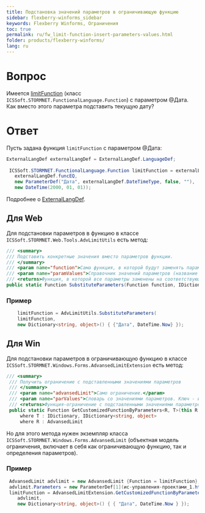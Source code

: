 ```yaml
---
title: Подстановка значений параметров в ограничивающую функцию
sidebar: flexberry-winforms_sidebar
keywords: Flexberry Winforms, Ограничения
toc: true
permalink: ru/fw_limit-function-insert-parameters-values.html
folder: products/flexberry-winforms/
lang: ru
---
```


# Вопрос
Имеется [limitFunction](fo_limit-function.html) (класс `ICSSoft.STORMNET.FunctionalLanguage.Function`) с параметром @Дата. Как вместо этого параметра подставить текущую дату?

# Ответ
Пусть задана функция `limitFunction` с параметром @Дата:
```csharp 
ExternalLangDef externalLangDef = ExternalLangDef.LanguageDef;
 
 ICSSoft.STORMNET.FunctionalLanguage.Function limitFunction = externalLangDef.GetFunction(
   externalLangDef.funcEQ,
   new ParameterDef("Дата", externalLangDef.DateTimeType, false, ""),
   new DateTime(2000, 01, 01));
```

Подробнее о [ExternalLangDef](fo_external-lang-def.html).

## Для Web
Для подстановки параметров в функцию в классе `ICSSoft.STORMNET.Web.Tools.AdvLimitUtils` есть метод:

```csharp 
/// <summary>
/// Подставить конкретные значения вместо параметров функции.
/// </summary>
/// <param name="function">Сама функция, в которой будут заменять параметры.</param>
/// <param name="paramValues">Справочник значений параметров (название параметра - значение).</param>  
/// <returns>Функция, в которой все параметры заменены на соответствующие значения.</returns>
public static Function SubstituteParameters(Function function, IDictionary<string, object> paramValues)
```

### Пример

```csharp 
    limitFunction = AdvLimitUtils.SubstituteParameters(
    limitFunction,
    new Dictionary<string, object>() { {"Дата", DateTime.Now} });
```

## Для Win
Для подстановки параметров в ограничивающую функцию в классе `ICSSoft.STORMNET.Windows.Forms.AdvansedLimitExtension` есть метод:
```csharp 
/// <summary>
 /// Получить ограничение с подставленными значениями параметров
 /// </summary>
 /// <param name="advansedLimit">Само ограничение.</param>
 /// <param name="parValues">Словарь со значениями параметров. Ключ - имя параметра</param>
 /// <returns>Функция-ограничение с подставленными значениями параметров</returns>
 public static Function GetCustomizedFunctionByParameters<R, T>(this R advansedLimit, T parValues)
     where T : IDictionary, IDictionary<string, object>
     where R : AdvansedLimit
```

Но для этого метода нужен экземпляр класса `ICSSoft.STORMNET.Windows.Forms.AdvansedLimit` (объектная модель ограничения, включает в себя как ограничивающую функцию, так и определения параметров). 

### Пример
```csharp 
 AdvansedLimit advlimit = new AdvansedLimit {Function = limitFunction};
 advlimit.Parameters = new ParameterDef[1](ис-управления-проектами_1.html) { (ParameterDef)advlimit.Function.Parameters[0] };
 limitFunction = AdvansedLimitExtension.GetCustomizedFunctionByParameters(
    advlimit,
    new Dictionary<string, object>() { { "Дата", DateTime.Now } });
```
